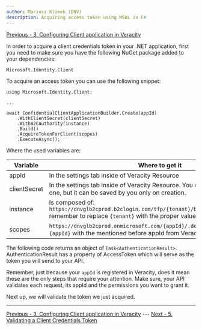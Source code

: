 ```yaml
---
author: Mariusz Klimek (DNV)
description: Acquiring access token using MSAL in C#
---
```


[Previous - 3. Configuring Client application in Veracity](3-client-creation-in-veracity.md)

In order to acquire a client credentials token in your .NET application, first you need to make sure you have the following NuGet package added to your dependencies:

```
Microsoft.Identity.Client
```

To acquire an access token you can use the following snippet:

```
using Microsoft.Identity.Client;

...

await ConfidentialClientApplicationBuilder.Create(appId)
    .WithClientSecret(clientSecret)
    .WithB2CAuthority(instance)
    .Build()
    .AcquireTokenForClient(scopes)
    .ExecuteAsync();
```

Where the used variables are:

|Variable|Where to get it|
|--|--|
|appId|In the settings tab inside of Veracity Resource|
|clientSecret|In the settings tab inside of Veracity Resource. You can generate more than one, but it can be saved by you only on creation. |
|instance|Is composed of: `https://dnvglb2cprod.b2clogin.com/tfp/{tenant}/b2c_1a_signinwithadfsidp/` remember to replace `{tenant}` with the proper value.|
|scopes|`https://dnvglb2cprod.onmicrosoft.com/{appId}/.default`, where you replace `{appId}` with the mentioned before appId from Veracity Developer Portal|

The following code returns an object of `Task<AuthenticationResult>`. AuthenticationResult has a property of AccessToken which will serve as the token you will send to your API.

Remember, just because your `appId` is registered in Veracity, does it mean these are the only steps that require your attention. Make sure, your API validates each request, its appId and the permissions you want to grant it. 

Next up, we will validate the token we just acquired.

---

[Previous - 3. Configuring Client application in Veracity](3-client-creation-in-veracity.md) --- [Next - 5. Validating a Client Credentials Token](5-validating-cc-token.md)
